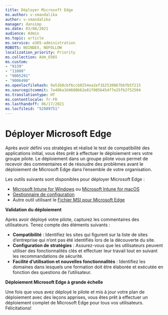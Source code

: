 ```yaml
---
title: Déployer Microsoft Edge
ms.author: v-smandalika
author: v-smandalika
manager: dansimp
ms.date: 03/08/2021
audience: Admin
ms.topic: article
ms.service: o365-administration
ROBOTS: NOINDEX, NOFOLLOW
localization_priority: Priority
ms.collection: Adm_O365
ms.custom:
- "9139"
- "11088"
- "9005291"
- "9006490"
ms.openlocfilehash: 9a51b0cbf6ccb0254ea2ef162530067bbfb5f215
ms.sourcegitcommit: 7a406a3d4680662e81f0056454f7e25fb2f52504
ms.translationtype: HT
ms.contentlocale: fr-FR
ms.lasthandoff: 06/17/2021
ms.locfileid: "52989751"
---
```

# <a name="deploy-microsoft-edge"></a>Déployer Microsoft Edge

Après avoir défini vos stratégies et réalisé le test de compatibilité des applications initial, vous êtes prêt à effectuer le déploiement vers votre groupe pilote. Le déploiement dans un groupe pilote vous permet de recevoir des commentaires et de résoudre des problèmes avant le déploiement de Microsoft Edge dans l’ensemble de votre organisation.

Les outils suivants sont disponibles pour déployer Microsoft Edge :

- [Microsoft Intune for Windows](/mem/intune/apps/apps-windows-edge) ou [Microsoft Intune for macOS](/mem/intune/apps/apps-edge-macos)
- [Gestionnaire de configuration](/DeployEdge/deploy-edge-with-configuration-manager)
- Autre outil utilisant le [Fichier MSI pour Microsoft Edge](https://www.microsoft.com/edge/business/download)

**Validation du déploiement**

Après avoir déployé votre pilote, capturez les commentaires des utilisateurs. Tenez compte des éléments suivants :
- **Compatibilité** : Identifiez les sites qui figurent sur la liste de sites d’entreprise qui n’ont pas été identifiés lors de la découverte du site.
- **Configuration de stratégies** : Assurez-vous que les utilisateurs peuvent utiliser des fonctionnalités clés et effectuer leur travail tout en suivant les recommandations de sécurité.
- **Facilité d’utilisation et nouvelles fonctionnalités** : Identifiez les domaines dans lesquels une formation doit être élaborée et exécutée en fonction des questions de l’utilisateur.

**Déploiement Microsoft Edge à grande échelle**

Une fois que vous avez déployé le pilote et mis à jour votre plan de déploiement avec des leçons apprises, vous êtes prêt à effectuer un déploiement complet de Microsoft Edge pour tous vos utilisateurs. Félicitations!

